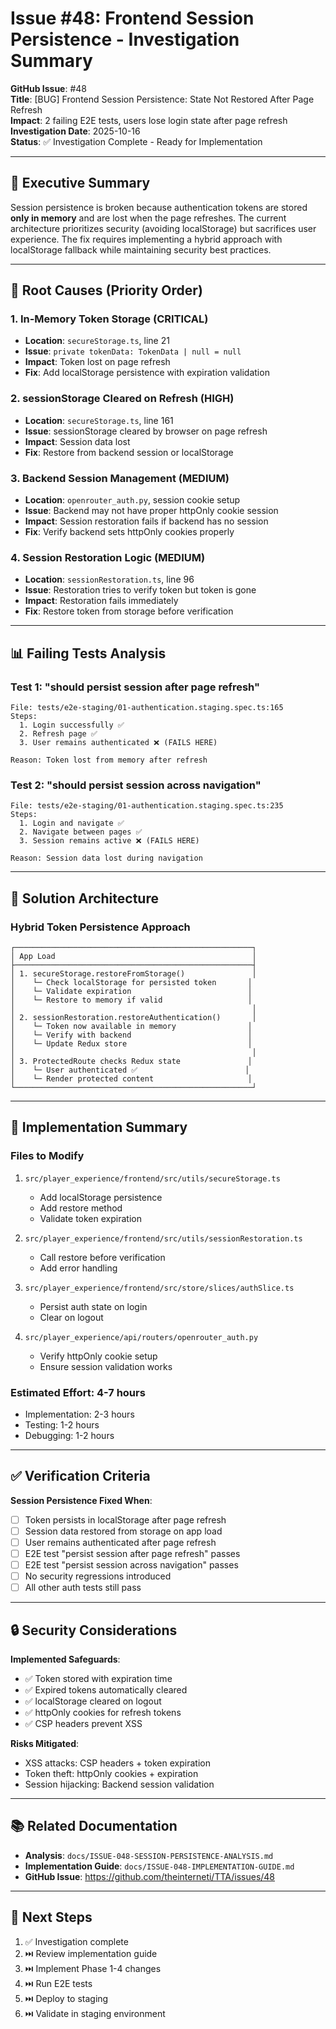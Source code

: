 # Issue #48: Frontend Session Persistence - Investigation Summary

**GitHub Issue**: #48  
**Title**: [BUG] Frontend Session Persistence: State Not Restored After Page Refresh  
**Impact**: 2 failing E2E tests, users lose login state after page refresh  
**Investigation Date**: 2025-10-16  
**Status**: ✅ Investigation Complete - Ready for Implementation  

---

## 📌 Executive Summary

Session persistence is broken because authentication tokens are stored **only in memory** and are lost when the page refreshes. The current architecture prioritizes security (avoiding localStorage) but sacrifices user experience. The fix requires implementing a hybrid approach with localStorage fallback while maintaining security best practices.

---

## 🔴 Root Causes (Priority Order)

### **1. In-Memory Token Storage (CRITICAL)**
- **Location**: `secureStorage.ts`, line 21
- **Issue**: `private tokenData: TokenData | null = null`
- **Impact**: Token lost on page refresh
- **Fix**: Add localStorage persistence with expiration validation

### **2. sessionStorage Cleared on Refresh (HIGH)**
- **Location**: `secureStorage.ts`, line 161
- **Issue**: sessionStorage cleared by browser on page refresh
- **Impact**: Session data lost
- **Fix**: Restore from backend session or localStorage

### **3. Backend Session Management (MEDIUM)**
- **Location**: `openrouter_auth.py`, session cookie setup
- **Issue**: Backend may not have proper httpOnly cookie session
- **Impact**: Session restoration fails if backend has no session
- **Fix**: Verify backend sets httpOnly cookies properly

### **4. Session Restoration Logic (MEDIUM)**
- **Location**: `sessionRestoration.ts`, line 96
- **Issue**: Restoration tries to verify token but token is gone
- **Impact**: Restoration fails immediately
- **Fix**: Restore token from storage before verification

---

## 📊 Failing Tests Analysis

### **Test 1: "should persist session after page refresh"**
```
File: tests/e2e-staging/01-authentication.staging.spec.ts:165
Steps:
  1. Login successfully ✅
  2. Refresh page ✅
  3. User remains authenticated ❌ (FAILS HERE)
  
Reason: Token lost from memory after refresh
```

### **Test 2: "should persist session across navigation"**
```
File: tests/e2e-staging/01-authentication.staging.spec.ts:235
Steps:
  1. Login and navigate ✅
  2. Navigate between pages ✅
  3. Session remains active ❌ (FAILS HERE)
  
Reason: Session data lost during navigation
```

---

## 🔧 Solution Architecture

### **Hybrid Token Persistence Approach**

```
┌─────────────────────────────────────────────────────┐
│ App Load                                            │
├─────────────────────────────────────────────────────┤
│ 1. secureStorage.restoreFromStorage()               │
│    └─ Check localStorage for persisted token       │
│    └─ Validate expiration                          │
│    └─ Restore to memory if valid                   │
│                                                     │
│ 2. sessionRestoration.restoreAuthentication()       │
│    └─ Token now available in memory                │
│    └─ Verify with backend                          │
│    └─ Update Redux store                           │
│                                                     │
│ 3. ProtectedRoute checks Redux state               │
│    └─ User authenticated ✅                        │
│    └─ Render protected content                     │
└─────────────────────────────────────────────────────┘
```

---

## 📝 Implementation Summary

### **Files to Modify**
1. `src/player_experience/frontend/src/utils/secureStorage.ts`
   - Add localStorage persistence
   - Add restore method
   - Validate token expiration

2. `src/player_experience/frontend/src/utils/sessionRestoration.ts`
   - Call restore before verification
   - Add error handling

3. `src/player_experience/frontend/src/store/slices/authSlice.ts`
   - Persist auth state on login
   - Clear on logout

4. `src/player_experience/api/routers/openrouter_auth.py`
   - Verify httpOnly cookie setup
   - Ensure session validation works

### **Estimated Effort**: 4-7 hours
- Implementation: 2-3 hours
- Testing: 1-2 hours
- Debugging: 1-2 hours

---

## ✅ Verification Criteria

**Session Persistence Fixed When**:
- [ ] Token persists in localStorage after page refresh
- [ ] Session data restored from storage on app load
- [ ] User remains authenticated after page refresh
- [ ] E2E test "persist session after page refresh" passes
- [ ] E2E test "persist session across navigation" passes
- [ ] No security regressions introduced
- [ ] All other auth tests still pass

---

## 🔒 Security Considerations

**Implemented Safeguards**:
- ✅ Token stored with expiration time
- ✅ Expired tokens automatically cleared
- ✅ localStorage cleared on logout
- ✅ httpOnly cookies for refresh tokens
- ✅ CSP headers prevent XSS

**Risks Mitigated**:
- XSS attacks: CSP headers + token expiration
- Token theft: httpOnly cookies + expiration
- Session hijacking: Backend session validation

---

## 📚 Related Documentation

- **Analysis**: `docs/ISSUE-048-SESSION-PERSISTENCE-ANALYSIS.md`
- **Implementation Guide**: `docs/ISSUE-048-IMPLEMENTATION-GUIDE.md`
- **GitHub Issue**: https://github.com/theinterneti/TTA/issues/48

---

## 🚀 Next Steps

1. ✅ Investigation complete
2. ⏭️ Review implementation guide
3. ⏭️ Implement Phase 1-4 changes
4. ⏭️ Run E2E tests
5. ⏭️ Deploy to staging
6. ⏭️ Validate in staging environment

